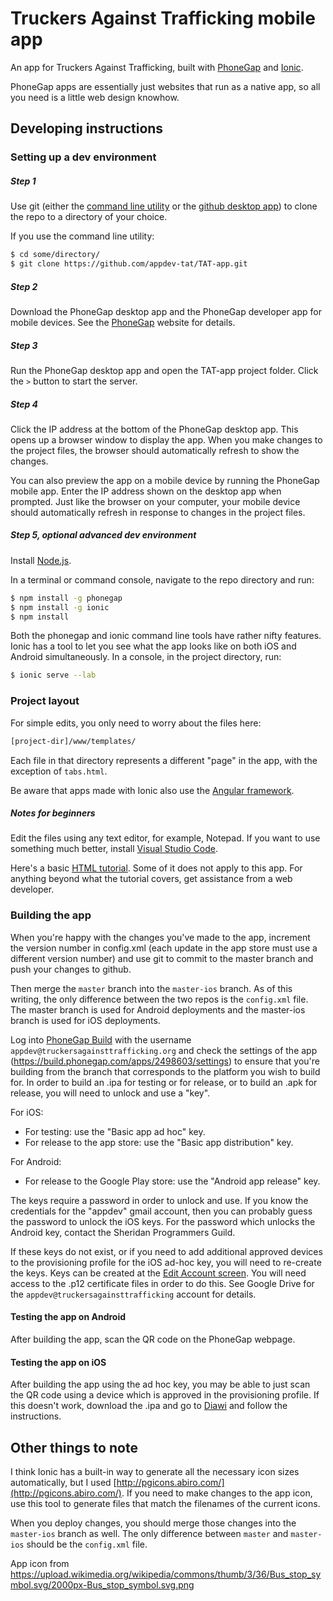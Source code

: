 # Truckers Against Trafficking mobile app

An app for Truckers Against Trafficking, built with [PhoneGap](http://phonegap.com/) and [Ionic](http://ionicframework.com/).

PhoneGap apps are essentially just websites that run as a native app, so all you need is a little web design knowhow.

## Developing instructions

### Setting up a dev environment

##### Step 1

Use git (either the [command line utility](https://git-scm.com/) or the [github desktop app](https://desktop.github.com/)) to clone the repo to a directory of your choice.

If you use the command line utility:

```sh
$ cd some/directory/
$ git clone https://github.com/appdev-tat/TAT-app.git
```

##### Step 2

Download the PhoneGap desktop app and the PhoneGap developer app for mobile devices. See the [PhoneGap](http://phonegap.com/) website for details.

##### Step 3

Run the PhoneGap desktop app and open the TAT-app project folder. Click the `>` button to start the server.

##### Step 4

Click the IP address at the bottom of the PhoneGap desktop app. This opens up a browser window to display the app. When you make changes to the project files, the browser should automatically refresh to show the changes.

You can also preview the app on a mobile device by running the PhoneGap mobile app. Enter the IP address shown on the desktop app when prompted. Just like the browser on your computer, your mobile device should automatically refresh in response to changes in the project files.

##### Step 5, optional advanced dev environment

Install [Node.js](https://nodejs.org/en/).

In a terminal or command console, navigate to the repo directory and run:

```sh
$ npm install -g phonegap
$ npm install -g ionic
$ npm install
```

Both the phonegap and ionic command line tools have rather nifty features. Ionic has a tool to let you see what the app looks like on both iOS and Android simultaneously. In a console, in the project directory, run:

```sh
$ ionic serve --lab
```

### Project layout

For simple edits, you only need to worry about the files here:

```sh
[project-dir]/www/templates/
```

Each file in that directory represents a different "page" in the app, with the exception of `tabs.html`.

Be aware that apps made with Ionic also use the [Angular framework](https://angularjs.org/).

##### Notes for beginners

Edit the files using any text editor, for example, Notepad. If you want to use something much better, install [Visual Studio Code](https://code.visualstudio.com).

Here's a basic [HTML tutorial](http://www.w3schools.com/html/). Some of it does not apply to this app. For anything beyond what the tutorial covers, get assistance from a web developer.

### Building the app

When you're happy with the changes you've made to the app, increment the version number in config.xml (each update in the app store must use a different version number) and use git to commit to the master branch and push your changes to github.

Then merge the `master` branch into the `master-ios` branch. As of this writing, the only difference between the two repos is the `config.xml` file. The master branch is used for Android deployments and the master-ios branch is used for iOS deployments.

Log into [PhoneGap Build](https://build.phonegap.com/) with the username `appdev@truckersagainsttrafficking.org` and check the settings of the app (https://build.phonegap.com/apps/2498603/settings) to ensure that you're building from the branch that corresponds to the platform you wish to build for. In order to build an .ipa for testing or for release, or to build an .apk for release, you will need to unlock and use a "key".

For iOS:
* For testing: use the "Basic app ad hoc" key.
* For release to the app store: use the "Basic app distribution" key.

For Android:
* For release to the Google Play store: use the "Android app release" key.

The keys require a password in order to unlock and use. If you know the credentials for the "appdev" gmail account, then you can probably guess the password to unlock the iOS keys. For the password which unlocks the Android key, contact the Sheridan Programmers Guild.

If these keys do not exist, or if you need to add additional approved devices to the provisioning profile for the iOS ad-hoc key, you will need to re-create the keys. Keys can be created at the [Edit Account screen](https://build.phonegap.com/people/edit). You will need access to the .p12 certificate files in order to do this. See Google Drive for the `appdev@truckersagainsttrafficking` account for details.

#### Testing the app on Android

After building the app, scan the QR code on the PhoneGap webpage.

#### Testing the app on iOS

After building the app using the ad hoc key, you may be able to just scan the QR code using a device which is approved in the provisioning profile. If this doesn't work, download the .ipa and go to [Diawi](https://www.diawi.com/) and follow the instructions.


## Other things to note

I think Ionic has a built-in way to generate all the necessary icon sizes automatically, but I used [http://pgicons.abiro.com/](http://pgicons.abiro.com/). If you need to make changes to the app icon, use this tool to generate files that match the filenames of the current icons.

When you deploy changes, you should merge those changes into the `master-ios` branch as well. The only difference between `master` and `master-ios` should be the `config.xml` file.

App icon from https://upload.wikimedia.org/wikipedia/commons/thumb/3/36/Bus_stop_symbol.svg/2000px-Bus_stop_symbol.svg.png